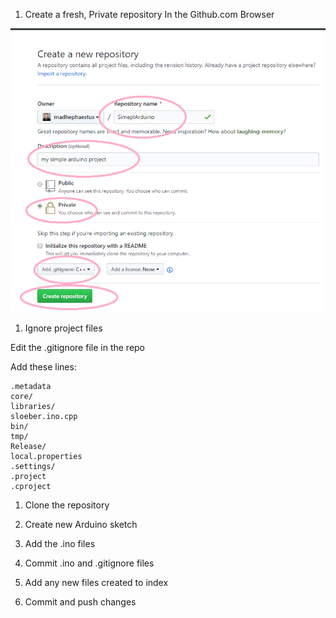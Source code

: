 1. Create a fresh, Private repository In the Github.com Browser

![](/docs/startFreshArduinoProject/makeNewRepo1.png)

1. Ignore project files

Edit the .gitignore file in the repo

Add these lines: 

   ```
   .metadata
   core/
   libraries/
   sloeber.ino.cpp
   bin/
   tmp/
   Release/
   local.properties
   .settings/
   .project
   .cproject
   ```


1. Clone the repository

1. Create new Arduino sketch

1. Add the .ino files



1. Commit .ino and .gitignore files

1. Add any new files created to index

1. Commit and push changes

